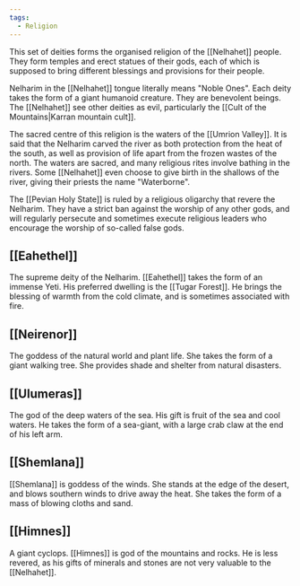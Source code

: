 ```yaml
---
tags:
  - Religion
---
```

This set of deities forms the organised religion of the [[Nelhahet]] people. They form temples and erect statues of their gods, each of which is supposed to bring different blessings and provisions for their people.

Nelharim in the [[Nelhahet]] tongue literally means "Noble Ones". Each deity takes the form of a giant humanoid creature. They are benevolent beings. The [[Nelhahet]] see other deities as evil, particularly the [[Cult of the Mountains|Karran mountain cult]].

The sacred centre of this religion is the waters of the [[Umrion Valley]]. It is said that the Nelharim carved the river as both protection from the heat of the south, as well as provision of life apart from the frozen wastes of the north. The waters are sacred, and many religious rites involve bathing in the rivers. Some [[Nelhahet]] even choose to give birth in the shallows of the river, giving their priests the name "Waterborne".

The [[Pevian Holy State]] is ruled by a religious oligarchy that revere the Nelharim. They have a strict ban against the worship of any other gods, and will regularly persecute and sometimes execute religious leaders who encourage the worship of so-called false gods.

## [[Eahethel]]

The supreme deity of the Nelharim. [[Eahethel]] takes the form of an immense Yeti. His preferred dwelling is the [[Tugar Forest]]. He brings the blessing of warmth from the cold climate, and is sometimes associated with fire.

## [[Neirenor]]

The goddess of the natural world and plant life. She takes the form of a giant walking tree. She provides shade and shelter from natural disasters.

## [[Ulumeras]]

The god of the deep waters of the sea. His gift is fruit of the sea and cool waters.
He takes the form of a sea-giant, with a large crab claw at the end of his left arm.

## [[Shemlana]]

[[Shemlana]] is goddess of the winds. She stands at the edge of the desert, and blows southern winds to drive away the heat. She takes the form of a mass of blowing cloths and sand.

## [[Himnes]]

A giant cyclops. [[Himnes]] is god of the mountains and rocks. He is less revered, as his gifts of minerals and stones are not very valuable to the [[Nelhahet]].